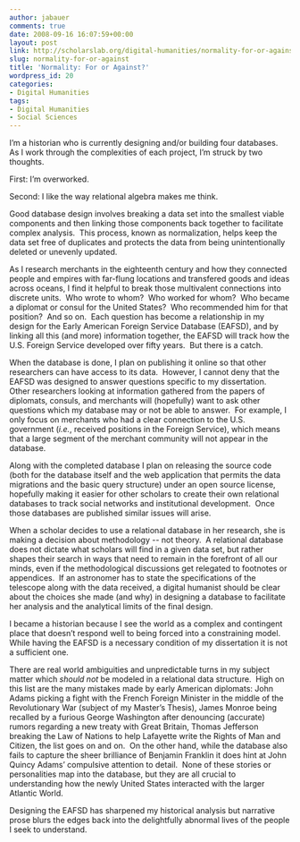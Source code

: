 ```yaml
---
author: jabauer
comments: true
date: 2008-09-16 16:07:59+00:00
layout: post
link: http://scholarslab.org/digital-humanities/normality-for-or-against/
slug: normality-for-or-against
title: 'Normality: For or Against?'
wordpress_id: 20
categories:
- Digital Humanities
tags:
- Digital Humanities
- Social Sciences
---
```


I’m a historian who is currently designing and/or building four databases.  As I work through the complexities of each project, I’m struck by two thoughts.

First: I’m overworked.

Second: I like the way relational algebra makes me think.

Good database design involves breaking a data set into the smallest viable components and then linking those components back together to facilitate complex analysis.  This process, known as normalization, helps keep the data set free of duplicates and protects the data from being unintentionally deleted or unevenly updated.

As I research merchants in the eighteenth century and how they connected people and empires with far-flung locations and transfered goods and ideas across oceans, I find it helpful to break those multivalent connections into discrete units.  Who wrote to whom?  Who worked for whom?  Who became a diplomat or consul for the United States?  Who recommended him for that position?  And so on.  Each question has become a relationship in my design for the Early American Foreign Service Database (EAFSD), and by linking all this (and more) information together, the EAFSD will track how the U.S. Foreign Service developed over fifty years.  But there is a catch.

When the database is done, I plan on publishing it online so that other researchers can have access to its data.  However, I cannot deny that the EAFSD was designed to answer questions specific to my dissertation.  Other researchers looking at information gathered from the papers of diplomats, consuls, and merchants will (hopefully) want to ask other questions which my database may or not be able to answer.  For example, I only focus on merchants who had a clear connection to the U.S. government (_i.e._, received positions in the Foreign Service), which means that a large segment of the merchant community will not appear in the database.

Along with the completed database I plan on releasing the source code (both for the database itself and the web application that permits the data migrations and the basic query structure) under an open source license, hopefully making it easier for other scholars to create their own relational databases to track social networks and institutional development.  Once those databases are published similar issues will arise.

When a scholar decides to use a relational database in her research, she is making a decision about methodology -- not theory.  A relational database does not dictate what scholars will find in a given data set, but rather shapes their search in ways that need to remain in the forefront of all our minds, even if the methodological discussions get relegated to footnotes or appendices.  If an astronomer has to state the specifications of the telescope along with the data received, a digital humanist should be clear about the choices she made (and why) in designing a database to facilitate her analysis and the analytical limits of the final design.

I became a historian because I see the world as a complex and contingent place that doesn’t respond well to being forced into a constraining model.   While having the EAFSD is a necessary condition of my dissertation it is not a sufficient one.

There are real world ambiguities and unpredictable turns in my subject matter which _should not_ be modeled in a relational data structure.  High on this list are the many mistakes made by early American diplomats: John Adams picking a fight with the French Foreign Minister in the middle of the Revolutionary War (subject of my Master’s Thesis), James Monroe being recalled by a furious George Washington after denouncing (accurate) rumors regarding a new treaty with Great Britain, Thomas Jefferson breaking the Law of Nations to help Lafayette write the Rights of Man and Citizen, the list goes on and on.  On the other hand, while the database also fails to capture the sheer brilliance of Benjamin Franklin it does hint at John Quincy Adams’ compulsive attention to detail.  None of these stories or personalities map into the database, but they are all crucial to understanding how the newly United States interacted with the larger Atlantic World.

Designing the EAFSD has sharpened my historical analysis but narrative prose blurs the edges back into the delightfully abnormal lives of the people I seek to understand. 
